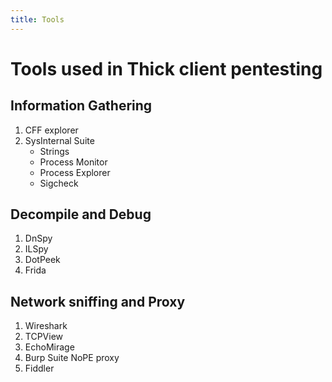 ```yaml
---
title: Tools
---
```


# Tools used in Thick client pentesting

## Information Gathering
1. CFF explorer
2. SysInternal Suite
    - Strings
    - Process Monitor
    - Process Explorer
    - Sigcheck

## Decompile and Debug
1. DnSpy
2. ILSpy
3. DotPeek
4. Frida

## Network sniffing and Proxy
1. Wireshark
2. TCPView
3. EchoMirage
4. Burp Suite NoPE proxy
5. Fiddler
